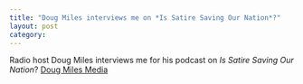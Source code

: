 ```yaml
---
title: "Doug Miles interviews me on *Is Satire Saving Our Nation*?"
layout: post
category:
---
```

Radio host Doug Miles interviews me for his podcast on *Is Satire Saving Our Nation*? [Doug Miles Media](http://dougmilesmedia.com/?p=845)


